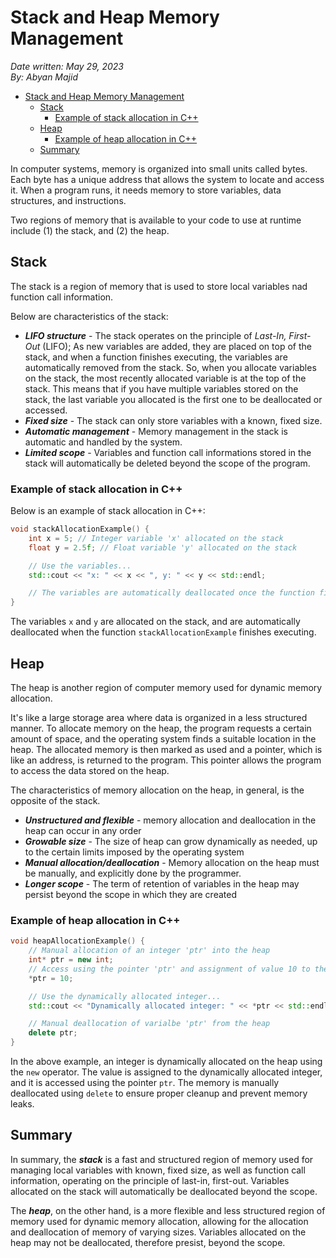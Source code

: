 # Stack and Heap Memory Management

*Date written: May 29, 2023* \
*By: Abyan Majid*

- [Stack and Heap Memory Management](#stack-and-heap-memory-management)
  - [Stack](#stack)
    - [Example of stack allocation in C++](#example-of-stack-allocation-in-c)
  - [Heap](#heap)
    - [Example of heap allocation in C++](#example-of-heap-allocation-in-c)
  - [Summary](#summary)

In computer systems, memory is organized into small units called bytes. Each byte has a unique address that allows the system to locate and access it. When a program runs, it needs memory to store variables, data structures, and instructions.

Two regions of memory that is available to your code to use at runtime include (1) the stack, and (2) the heap.

## Stack
The stack is a region of memory that is used to store local variables nad function call information. 

Below are characteristics of the stack:

- ***LIFO structure*** - The stack operates on the principle of *Last-In, First-Out* (LIFO);  As new variables are added, they are placed on top of the stack, and when a function finishes executing, the variables are automatically removed from the stack. So, when you allocate variables on the stack, the most recently allocated variable is at the top of the stack. This means that if you have multiple variables stored on the stack, the last variable you allocated is the first one to be deallocated or accessed.
- ***Fixed size*** - The stack can only store variables with a known, fixed size.
- ***Automatic management*** - Memory management in the stack is automatic and handled by the system.
- ***Limited scope*** - Variables and function call informations stored in the stack will automatically be deleted beyond the scope of the program.

### Example of stack allocation in C++
Below is an example of stack allocation in C++:
```cpp
void stackAllocationExample() {
    int x = 5; // Integer variable 'x' allocated on the stack
    float y = 2.5f; // Float variable 'y' allocated on the stack

    // Use the variables...
    std::cout << "x: " << x << ", y: " << y << std::endl;

    // The variables are automatically deallocated once the function finishes executing
}
```
The variables `x` and `y` are allocated on the stack, and are automatically deallocated when the function `stackAllocationExample` finishes executing.

## Heap
The heap is another region of computer memory used for dynamic memory allocation.

 It's like a large storage area where data is organized in a less structured manner. To allocate memory on the heap, the program requests a certain amount of space, and the operating system finds a suitable location in the heap. The allocated memory is then marked as used and a pointer, which is like an address, is returned to the program. This pointer allows the program to access the data stored on the heap.

The characteristics of memory allocation on the heap, in general, is the opposite of the stack.
- ***Unstructured and flexible*** - memory allocation and deallocation in the heap can occur in any order
- ***Growable size*** - The size of heap can grow dynamically as needed, up to the certain limits imposed by the operating system
- ***Manual allocation/deallocation*** - Memory allocation on the heap must be manually, and explicitly done by the programmer.
- ***Longer scope*** - The term of retention of variables in the heap may persist beyond the scope in which they are created

### Example of heap allocation in C++
```cpp
void heapAllocationExample() {
    // Manual allocation of an integer 'ptr' into the heap
    int* ptr = new int;
    // Access using the pointer 'ptr' and assignment of value 10 to the dynamically allocated integer
    *ptr = 10;

    // Use the dynamically allocated integer...
    std::cout << "Dynamically allocated integer: " << *ptr << std::endl;

    // Manual deallocation of varialbe 'ptr' from the heap
    delete ptr;
}
```
In the above example, an integer is dynamically allocated on the heap using the `new` operator. The value is assigned to the dynamically allocated integer, and it is accessed using the pointer `ptr`. The memory is manually deallocated using `delete` to ensure proper cleanup and prevent memory leaks.

## Summary
In summary, the ***stack*** is a fast and structured region of memory used for managing local variables with known, fixed size, as well as function call information, operating on the principle of last-in, first-out. Variables allocated on the stack will automatically be deallocated beyond the scope.

The ***heap***, on the other hand, is a more flexible and less structured region of memory used for dynamic memory allocation, allowing for the allocation and deallocation of memory of varying sizes. Variables allocated on the heap may not be deallocated, therefore presist, beyond the scope.